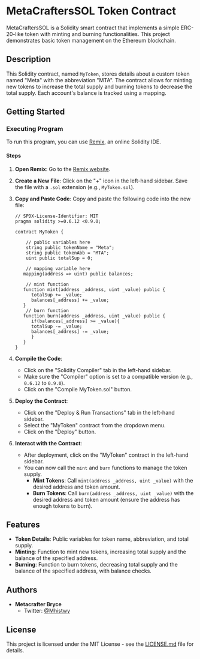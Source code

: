 # MetaCraftersSOL Token Contract

MetaCraftersSOL is a Solidity smart contract that implements a simple ERC-20-like token with minting and burning functionalities. This project demonstrates basic token management on the Ethereum blockchain.

## Description

This Solidity contract, named `MyToken`, stores details about a custom token named "Meta" with the abbreviation "MTA". The contract allows for minting new tokens to increase the total supply and burning tokens to decrease the total supply. Each account's balance is tracked using a mapping.

## Getting Started

### Executing Program

To run this program, you can use [Remix](https://remix.ethereum.org/), an online Solidity IDE.

#### Steps

1. **Open Remix**: Go to the [Remix website](https://remix.ethereum.org/).
2. **Create a New File**: Click on the "+" icon in the left-hand sidebar. Save the file with a `.sol` extension (e.g., `MyToken.sol`).
3. **Copy and Paste Code**: Copy and paste the following code into the new file:

    ```solidity
    // SPDX-License-Identifier: MIT
    pragma solidity >=0.6.12 <0.9.0;

    contract MyToken {

        // public variables here
        string public tokenName = "Meta";
        string public tokenAbb = "MTA";
        uint public totalSup = 0;

        // mapping variable here
       mapping(address => uint) public balances;
       
        // mint function
       function mint(address _address, uint _value) public {
          totalSup += _value;
          balances[_address] += _value;
       }
        // burn function
       function burn(address _address, uint _value) public {
          if(balances[_address] >= _value){
          totalSup -= _value;
          balances[_address] -= _value;
          }
       }
    }
    ```

4. **Compile the Code**:
    - Click on the "Solidity Compiler" tab in the left-hand sidebar.
    - Make sure the "Compiler" option is set to a compatible version (e.g., `0.6.12` to `0.9.0`).
    - Click on the "Compile MyToken.sol" button.

5. **Deploy the Contract**:
    - Click on the "Deploy & Run Transactions" tab in the left-hand sidebar.
    - Select the "MyToken" contract from the dropdown menu.
    - Click on the "Deploy" button.

6. **Interact with the Contract**:
    - After deployment, click on the "MyToken" contract in the left-hand sidebar.
    - You can now call the `mint` and `burn` functions to manage the token supply.
        - **Mint Tokens**: Call `mint(address _address, uint _value)` with the desired address and token amount.
        - **Burn Tokens**: Call `burn(address _address, uint _value)` with the desired address and token amount (ensure the address has enough tokens to burn).

## Features

- **Token Details**: Public variables for token name, abbreviation, and total supply.
- **Minting**: Function to mint new tokens, increasing total supply and the balance of the specified address.
- **Burning**: Function to burn tokens, decreasing total supply and the balance of the specified address, with balance checks.

## Authors

- **Metacrafter Bryce**
    - Twitter: [@Mhistwy](https://twitter.com/Mhistwy)

## License

This project is licensed under the MIT License - see the [LICENSE.md](LICENSE.md) file for details.
